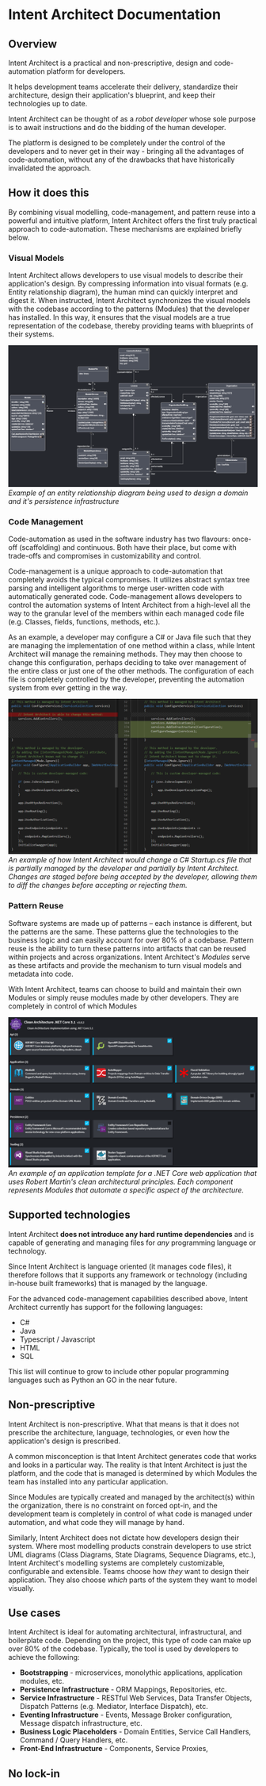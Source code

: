 # Intent Architect Documentation

## Overview

Intent Architect is a practical and non-prescriptive, design and code-automation platform for developers.

It helps development teams accelerate their delivery, standardize their architecture, design their application's blueprint, and keep their technologies up to date.

Intent Architect can be thought of as a _robot developer_ whose sole purpose is to await instructions and do the bidding of the human developer.

The platform is designed to be completely under the control of the developers and to never get in their way - bringing all the advantages of code-automation, without any of the drawbacks that have historically invalidated the approach.

## How it does this

By combining visual modelling, code-management, and pattern reuse into a powerful and intuitive platform, Intent Architect offers the first truly practical approach to code-automation. These mechanisms are explained briefly below.

### Visual Models
Intent Architect allows developers to use visual models to describe their application's design. By compressing information into visual formats (e.g. Entity relationship diagram), the human mind can quickly interpret and digest it. When instructed, Intent Architect synchronizes the visual models with the codebase according to the patterns (Modules) that the developer has installed. In this way, it ensures that the visual models are a true representation of the codebase, thereby providing teams with blueprints of their systems.

![Visual Modelling Example](images/visual-modelling-example-dark.png)
_Example of an entity relationship diagram being used to design a domain and it's persistence infrastructure_

### Code Management
Code-automation as used in the software industry has two flavours: once-off (scaffolding) and continuous.
Both have their place, but come with trade-offs and compromises in customizability and control.

Code-management is a unique approach to code-automation that completely avoids the typical compromises. It utilizes abstract syntax tree parsing and intelligent algorithms to merge user-written code with automatically generated code. Code-management allows developers to control the automation systems of Intent Architect from a high-level all the way to the granular level of the members within each managed code file (e.g. Classes, fields, functions, methods, etc.). 

As an example, a developer may configure a C# or Java file such that they are managing the implementation of one method within a class, while Intent Architect will manage the remaining methods. They may then choose to change this configuration, perhaps deciding to take over management of the entire class or just one of the other methods. The configuration of each file is completely controlled by the developer, preventing the automation system from ever getting in the way.

![Code-Management Example](images/code-management-example-dark.png)
_An example of how Intent Architect would change a C# Startup.cs file that is partially managed by the developer and partially by Intent Architect. Changes are staged before being accepted by the developer, allowing them to diff the changes before accepting or rejecting them._

### Pattern Reuse
Software systems are made up of patterns – each instance is different, but the patterns are the same. These patterns glue the technologies to the business logic and can easily account for over 80% of a codebase. Pattern reuse is the ability to turn these patterns into artifacts that can be reused within projects and across organizations. Intent Architect's _Modules_ serve as these artifacts and provide the mechanism to turn visual models and metadata into code.

With Intent Architect, teams can choose to build and maintain their own Modules or simply reuse modules made by other developers. They are completely in control of which Modules

![Pattern Reuse Example](images/pattern-reuse-example-dark.png)
_An example of an application template for a .NET Core web application that uses Robert Martin's clean architectural principles. Each component represents Modules that automate a specific aspect of the architecture._

## Supported technologies
Intent Architect **does not introduce any hard runtime dependencies** and is capable of generating and managing files for _any_ programming language or technology.

Since Intent Architect is language oriented (it manages code files), it therefore follows that it supports any framework or technology (including in-house built frameworks) that is managed by the language.

For the advanced code-management capabilities described above, Intent Architect currently has support for the following languages:
 - C#
 - Java
 - Typescript / Javascript
 - HTML
 - SQL

This list will continue to grow to include other popular programming languages such as Python an GO in the near future.

## Non-prescriptive
Intent Architect is non-prescriptive. What that means is that it does not prescribe the architecture, language, technologies, or even how the application's design is prescribed.

A common misconception is that Intent Architect generates code that works and looks in a particular way. The reality is that Intent Architect is just the platform, and the code that is managed is determined by which Modules the team has installed into any particular application. 

Since Modules are typically created and managed by the architect(s) within the organization, there is no constraint on forced opt-in, and the development team is completely in control of what code is managed under automation, and what code they will manage by hand.

Similarly, Intent Architect does not dictate how developers design their system. Where most modelling products constrain developers to use strict UML diagrams (Class Diagrams, State Diagrams, Sequence Diagrams, etc.), Intent Architect's modelling systems are completely customizable, configurable and extensible. Teams choose how _they_ want to design their application. They also choose _which_ parts of the system they want to model visually.

## Use cases
Intent Architect is ideal for automating architectural, infrastructural, and boilerplate code. Depending on the project, this type of code can make up over 80% of the codebase. Typically, the tool is used by developers to achieve the following:
- **Bootstrapping** - microservices, monolythic applications, application modules, etc.
- **Persistence Infrastructure** - ORM Mappings, Repositories, etc.
- **Service Infrastructure** - RESTful Web Services, Data Transfer Objects, Dispatch Patterns (e.g. Mediator, Interface Dispatch), etc.
- **Eventing Infrastructure** - Events, Message Broker configuration, Message dispatch infrastructure, etc.
- **Business Logic Placeholders** - Domain Entities, Service Call Handlers, Command / Query Handlers, etc.
- **Front-End Infrastructure** - Components, Service Proxies, 

## No lock-in
